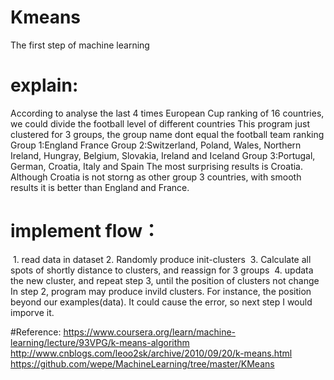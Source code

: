 # Kmeans
The first step of machine learning
# explain:
  According to analyse the last 4 times European Cup ranking of 16 countries, we could divide the football level of different countries 
  This program just clustered for 3 groups, the group name dont equal the football team ranking
  Group 1:England France
  Group 2:Switzerland, Poland, Wales, Northern Ireland, Hungray, Belgium, Slovakia, Ireland and Iceland
  Group 3:Portugal, German, Croatia, Italy and Spain
The most surprising results is Croatia. Although Croatia is not storng as other group 3 countries, with smooth results it is better than England and France.

# implement flow：
  1. read data in dataset
  2. Randomly produce init-clusters
  3. Calculate all spots of shortly distance to clusters, and reassign for 3 groups 
  4. updata the new cluster, and repeat step 3, until the position of clusters not change
In step 2, program may produce invild clusters. For instance, the position beyond our examples(data). It could cause the error, so next step I would imporve it.
  
#Reference:
https://www.coursera.org/learn/machine-learning/lecture/93VPG/k-means-algorithm
http://www.cnblogs.com/leoo2sk/archive/2010/09/20/k-means.html 
https://github.com/wepe/MachineLearning/tree/master/KMeans

